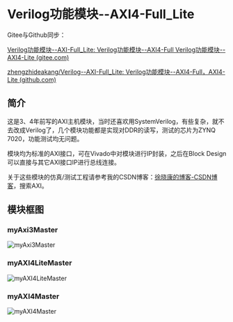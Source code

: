 # Verilog功能模块--AXI4-Full_Lite

Gitee与Github同步：

[Verilog功能模块--AXI-Full_Lite: Verilog功能模块--AXI4-Full Verilog功能模块--AXI4-Lite (gitee.com)](https://gitee.com/xuxiaokang/verilog-function-module--AXI4-Full_Lite)

[zhengzhideakang/Verilog--AXI-Full_Lite: Verilog功能模块--AXI4-Full，AXI4-Lite (github.com)](https://github.com/zhengzhideakang/Verilog--AXI-Full_Lite)

## 简介

这是3、4年前写的AXI主机模块，当时还喜欢用SystemVerilog，有些复杂，就不去改成Verilog了，几个模块功能都是实现对DDR的读写，测试的芯片为ZYNQ 7020，功能测试均无问题。

模块均为标准的AXI接口，可在Vivado中对模块进行IP封装，之后在Block Design可以直接与其它AXI接口IP进行总线连接。

关于这些模块的仿真/测试工程请参考我的CSDN博客：[徐晓康的博客-CSDN博客](https://blog.csdn.net/weixin_42837669?spm=1011.2415.3001.5343)，搜索AXI。

## 模块框图

### myAxi3Master

<img src="https://picgo-dakang.oss-cn-hangzhou.aliyuncs.com/img/myAxi3Master.svg" alt="myAxi3Master" />

### myAXI4LiteMaster

<img src="https://picgo-dakang.oss-cn-hangzhou.aliyuncs.com/img/myAXI4LiteMaster.svg" alt="myAXI4LiteMaster" />

### myAXI4Master

<img src="https://picgo-dakang.oss-cn-hangzhou.aliyuncs.com/img/myAXI4Master.svg" alt="myAXI4Master" />
